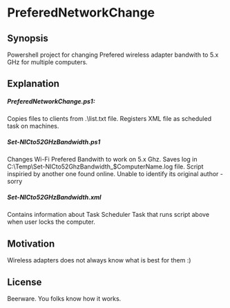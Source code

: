 # PreferedNetworkChange

## Synopsis
Powershell project for changing Prefered wireless adapter bandwith to 5.x GHz for multiple computers.


## Explanation
##### PreferedNetworkChange.ps1:
Copies files to clients from .\list.txt file. Registers XML file as scheduled task on machines.
##### Set-NICto52GHzBandwidth.ps1
Changes Wi-Fi Prefered Bandwith to work on 5.x Ghz. Saves log in C:\Temp\Set-NICto52GhzBandwidth_$ComputerName.log file.
Script inspiried by another one found online. Unable to identify its original author -sorry
##### Set-NICto52GHzBandwidth.xml
Contains information about Task Scheduler Task that runs script above when user locks the computer.

## Motivation
Wireless adapters does not always know what is best for them :)

## License
Beerware. You folks know how it works.

